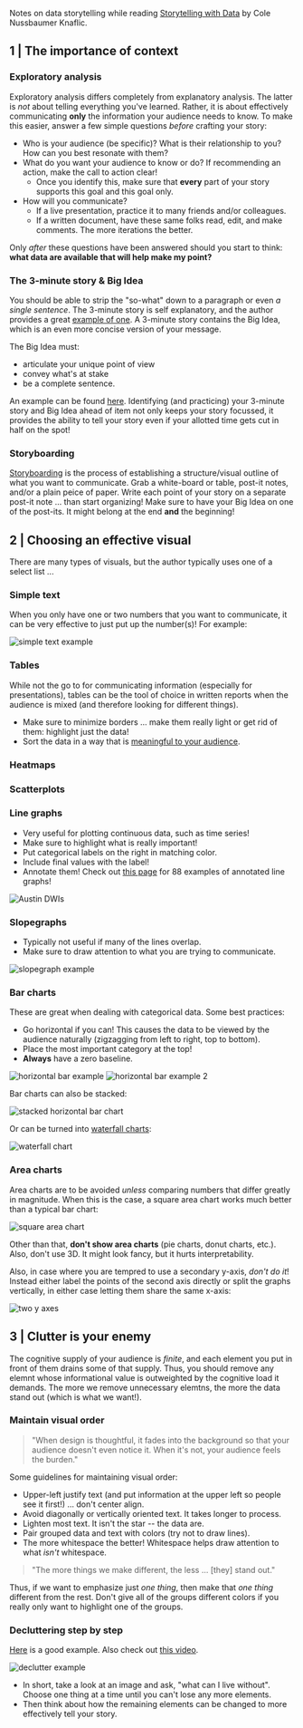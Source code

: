 Notes on data storytelling while reading [Storytelling with Data](http://www.storytellingwithdata.com/) by Cole Nussbaumer Knaflic.

## 1 | The importance of context

### Exploratory analysis

Exploratory analysis differs completely from explanatory analysis. The latter is _not_ about telling everything you've learned. Rather, it is about effectively communicating **only** the information your audience needs to know. To make this easier, answer a few simple questions *before* crafting your story:

* Who is your audience (be specific)? What is their relationship to you? How can you best resonate with them?
* What do you want your audience to know or do? If recommending an action, make the call to action clear!
  * Once you identify this, make sure that **every** part of your story supports this goal and this goal only.
* How will you communicate?
  * If a live presentation, practice it to many friends and/or colleagues.
  * If a written document, have these same folks read, edit, and make comments. The more iterations the better.

Only *after* these questions have been answered should you start to think: **what data are available that will help make my point?**

### The 3-minute story & Big Idea

You should be able to strip the "so-what" down to a paragraph or even *a single sentence*. The 3-minute story is self explanatory, and the author provides a great [example of one](http://www.storytellingwithdata.com/blog/2014/02/the-3-minute-story). A 3-minute story contains the Big Idea, which is an even more concise version of your message.

The Big Idea must:
* articulate your unique point of view
* convey what's at stake
* be a complete sentence.

An example can be found [here](http://www.storytellingwithdata.com/blog/2014/02/whats-big-idea). Identifying (and practicing) your 3-minute story and Big Idea ahead of item not only keeps your story focussed, it provides the ability to tell your story even if your allotted time gets cut in half on the spot!

### Storyboarding

[Storyboarding](http://www.storytellingwithdata.com/blog/2015/8/24/how-i-storyboard) is the process of establishing a structure/visual outline of what you want to communicate. Grab a white-board or table, post-it notes, and/or a plain peice of paper. Write each point of your story on a separate post-it note ... than start organizing! Make sure to have your Big Idea on one of the post-its. It might belong at the end **and** the beginning!

## 2 | Choosing an effective visual

There are many types of visuals, but the author typically uses one of a select list ...

### Simple text

When you only have one or two numbers that you want to communicate, it can be very effective to just put up the number(s)! For example:

![simple text example](https://static1.squarespace.com/static/55b6a6dce4b089e11621d3ed/55b6d08fe4b0d8b921b02f83/55b6d0a5e4b0d8b921b03644/1438044325129/1000w/)

### Tables

While not the go to for communicating information (especially for presentations), tables can be the tool of choice in written reports when the audience is mixed (and therefore looking for different things).

* Make sure to minimize borders ... make them really light or get rid of them: highlight just the data!
* Sort the data in a way that is [meaningful to your audience](http://www.storytellingwithdata.com/blog/2012/01/tables-that-make-sense).

### Heatmaps

### Scatterplots

### Line graphs

* Very useful for plotting continuous data, such as time series!
* Make sure to highlight what is really important!
* Put categorical labels on the right in matching color.
* Include final values with the label!
* Annotate them! Check out [this page](http://www.storytellingwithdata.com/blog/2018/1/22/88-annotated-line-graphs) for 88 examples of annotated line graphs!

![Austin DWIs](https://static1.squarespace.com/static/55b6a6dce4b089e11621d3ed/t/58d55b28e4fcb5243dcd92b2/1490377517580/?format=750w)

### Slopegraphs

* Typically not useful if many of the lines overlap.
* Make sure to draw attention to what you are trying to communicate.

![slopegraph example](https://static1.squarespace.com/static/55b6a6dce4b089e11621d3ed/55b6d08fe4b0d8b921b02f83/55b6d094e4b0d8b921b0315f/1438044308816/1000w/)

### Bar charts

These are great when dealing with categorical data. Some best practices:
* Go horizontal if you can! This causes the data to be viewed by the audience naturally (zigzagging from left to right, top to bottom).
* Place the most important category at the top!
* **Always** have a zero baseline.

![horizontal bar example](https://static1.squarespace.com/static/55b6a6dce4b089e11621d3ed/55b6d08fe4b0d8b921b02f83/55b6d0a0e4b0d8b921b034cd/1438044320231/1000w/)
![horizontal bar example 2](https://static1.squarespace.com/static/55b6a6dce4b089e11621d3ed/55b6d08fe4b0d8b921b02f83/55b6d0b5e4b0d8b921b039a6/1438044341384/1000w/)

Bar charts can also be stacked:

![stacked horizontal bar chart](https://static1.squarespace.com/static/55b6a6dce4b089e11621d3ed/t/5a0b4d0f71c10b438dd70604/1510690072500/Stacked+bar+-+example+from+book.png?format=750w)

Or can be turned into [waterfall charts](http://www.storytellingwithdata.com/blog/2011/11/waterfall-chart):

![waterfall chart](https://static1.squarespace.com/static/55b6a6dce4b089e11621d3ed/55b6d08fe4b0d8b921b02f83/55b6d0b5e4b0d8b921b03993/1438044341235/1000w/)

### Area charts

Area charts are to be avoided *unless* comparing numbers that differ greatly in magnitude. When this is the case, a square area chart works much better than a typical bar chart:

![square area chart](https://static1.squarespace.com/static/55b6a6dce4b089e11621d3ed/55b6d08fe4b0d8b921b02f83/55b6d09ee4b0d8b921b03421/1438044318757/1000w/)

Other than that, **don't show area charts** (pie charts, donut charts, etc.). Also, don't use 3D. It might look fancy, but it hurts interpretability.

Also, in case where you are tempred to use a secondary y-axis, *don't do it*! Instead either label the points of the second axis directly or split the graphs vertically, in either case letting them share the same x-axis:

![two y axes](https://static1.squarespace.com/static/55b6a6dce4b089e11621d3ed/55b6d08fe4b0d8b921b02f83/55b6d0b8e4b0d8b921b03a9c/1438044344273/1000w/)

## 3 | Clutter is your enemy

The cognitive supply of your audience is *finite*, and each element you put in front of them drains some of that supply. Thus, you should remove any elemnt whose informational value is outweighted by the cognitive load it demands. The more we remove unnecessary elemtns, the more the data stand out (which is what we want!).

### Maintain visual order

> "When design is thoughtful, it fades into the background so that your audience doesn't even notice it. When it's not, your audience feels the burden."

Some guidelines for maintaining visual order:
* Upper-left justify text (and put information at the upper left so people see it first!) ... don't center align.
* Avoid diagonally or vertically oriented text. It takes longer to process.
* Lighten most text. It isn't the star -- the data are.
* Pair grouped data and text with colors (try not to draw lines).
* The more whitespace the better! Whitespace helps draw attention to what *isn't* whitespace.

> "The more things we make different, the less ... [they] stand out."

Thus, if we want to emphasize just *one thing*, then make that *one thing* different from the rest. Don't give all of the groups different colors if you really only want to highlight one of the groups.

### Decluttering step by step

[Here](http://www.storytellingwithdata.com/blog/2017/3/29/declutter-this-graph) is a good example. Also check out [this video](https://www.youtube.com/watch?v=X79o46W5plI).

![declutter example](https://static1.squarespace.com/static/55b6a6dce4b089e11621d3ed/t/58dbf3cc59cc68c3b0a33458/1490809812854/?format=1000w)

* In short, take a look at an image and ask, "what can I live without". Choose one thing at a time until you can't lose any more elements.
* Then think about how the remaining elements can be changed to more effectively tell your story.
